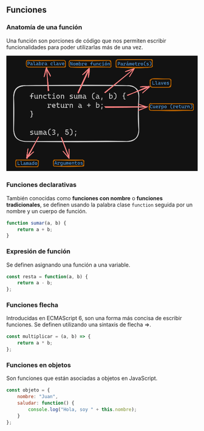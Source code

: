 
## Funciones

### Anatomía de una función

Una función son porciones de código que nos permiten escribir funcionalidades para poder utilizarlas más de una vez.

![funcion.png](../../images/estructuraFuncion.png)

### Funciones declarativas

También conocidas como **funciones con nombre** o **funciones tradicionales**, se definen usando la palabra clase `function` seguida por un nombre y un cuerpo de función.

```js
function sumar(a, b) {
    return a + b;
}
```

### Expresión de función

Se definen asignando una función a una variable.

```js
const resta = function(a, b) {
    return a - b;
};
```

### Funciones flecha

Introducidas en ECMAScript 6, son una forma más concisa de escribir funciones. Se definen utilizando una sintaxis de flecha =>.

```js
const multiplicar = (a, b) => {
    return a * b;
};
```

### Funciones en objetos

Son funciones que están asociadas a objetos en JavaScript.

```js
const objeto = {
    nombre: "Juan",
    saludar: function() {
        console.log("Hola, soy " + this.nombre);
    }
};
```